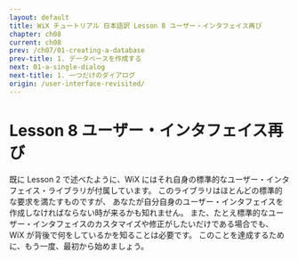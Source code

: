 ```yaml
---
layout: default
title: WiX チュートリアル 日本語訳 Lesson 8 ユーザー・インタフェイス再び
chapter: ch08
current: ch08
prev: /ch07/01-creating-a-database
prev-title: 1. データベースを作成する
next: 01-a-single-dialog
next-title: 1. 一つだけのダイアログ
origin: /user-interface-revisited/
---
```

# Lesson 8 ユーザー・インタフェイス再び

既に Lesson 2 で述べたように、WiX にはそれ自身の標準的なユーザー・インタフェイス・ライブラリが付属しています。
このライブラリはほとんどの標準的な要求を満たすものですが、
あなたが自分自身のユーザー・インタフェイスを作成しなければならない時が来るかも知れません。
また、たとえ標準的なユーザー・インタフェイスのカスタマイズや修正がしたいだけである場合でも、 
WiX が背後で何をしているかを知ることは必要です。
このことを達成するために、もう一度、最初から始めましょう。
